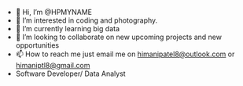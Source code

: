- 👋 Hi, I’m @HPMYNAME
- 👀 I’m interested in coding and photography.
- 🌱 I’m currently learning big data 
- 💞️ I’m looking to collaborate on new upcoming projects and new opportunities 
- 📫 How to reach me just email me on himanipatel8@outlook.com or himaniptl8@gmail.com
- Software Developer/ Data Analyst

<!---
HPMYNAME/HPMYNAME is a ✨ special ✨ repository because its `README.md` (this file) appears on your GitHub profile.
You can click the Preview link to take a look at your changes.
--->
